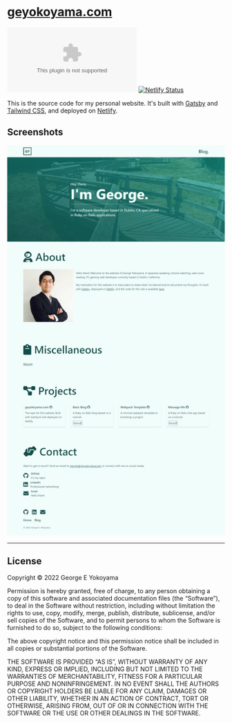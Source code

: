 # [geyokoyama.com](geyokoyama.com)

[![License](https://img.shields.io/github/license/geyokoyama/geyokoyama.com)](https://raw.githubusercontent.com/geyokoyama/geyokoyama.com/main/LICENSE) [![Netlify Status](https://api.netlify.com/api/v1/badges/b0bd7c37-0ebf-4cd7-bd30-4752763e5869/deploy-status)](https://app.netlify.com/sites/geyokoyama/deploys)

This is the source code for my personal website. It's built with [Gatsby](https://www.gatsbyjs.com/) and [Tailwind CSS](https://tailwindcss.com/), and deployed on [Netlify](https://www.netlify.com/).

## Screenshots

![Screenshot of home page](./src/assets/geyokoyama_index.jpeg)

---

## License
Copyright © 2022 George E Yokoyama

Permission is hereby granted, free of charge, to any person obtaining a copy of this software and associated documentation files (the “Software”), to deal in the Software without restriction, including without limitation the rights to use, copy, modify, merge, publish, distribute, sublicense, and/or sell copies of the Software, and to permit persons to whom the Software is furnished to do so, subject to the following conditions:

The above copyright notice and this permission notice shall be included in all copies or substantial portions of the Software.

THE SOFTWARE IS PROVIDED “AS IS”, WITHOUT WARRANTY OF ANY KIND, EXPRESS OR IMPLIED, INCLUDING BUT NOT LIMITED TO THE WARRANTIES OF MERCHANTABILITY, FITNESS FOR A PARTICULAR PURPOSE AND NONINFRINGEMENT. IN NO EVENT SHALL THE AUTHORS OR COPYRIGHT HOLDERS BE LIABLE FOR ANY CLAIM, DAMAGES OR OTHER LIABILITY, WHETHER IN AN ACTION OF CONTRACT, TORT OR OTHERWISE, ARISING FROM, OUT OF OR IN CONNECTION WITH THE SOFTWARE OR THE USE OR OTHER DEALINGS IN THE SOFTWARE.
